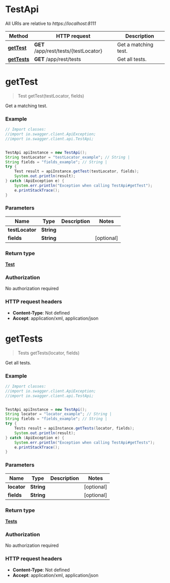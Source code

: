 # TestApi

All URIs are relative to *https://localhost:8111*

Method | HTTP request | Description
------------- | ------------- | -------------
[**getTest**](TestApi.md#getTest) | **GET** /app/rest/tests/{testLocator} | Get a matching test.
[**getTests**](TestApi.md#getTests) | **GET** /app/rest/tests | Get all tests.


<a name="getTest"></a>
# **getTest**
> Test getTest(testLocator, fields)

Get a matching test.



### Example
```java
// Import classes:
//import io.swagger.client.ApiException;
//import io.swagger.client.api.TestApi;


TestApi apiInstance = new TestApi();
String testLocator = "testLocator_example"; // String | 
String fields = "fields_example"; // String | 
try {
    Test result = apiInstance.getTest(testLocator, fields);
    System.out.println(result);
} catch (ApiException e) {
    System.err.println("Exception when calling TestApi#getTest");
    e.printStackTrace();
}
```

### Parameters

Name | Type | Description  | Notes
------------- | ------------- | ------------- | -------------
 **testLocator** | **String**|  |
 **fields** | **String**|  | [optional]

### Return type

[**Test**](Test.md)

### Authorization

No authorization required

### HTTP request headers

 - **Content-Type**: Not defined
 - **Accept**: application/xml, application/json

<a name="getTests"></a>
# **getTests**
> Tests getTests(locator, fields)

Get all tests.



### Example
```java
// Import classes:
//import io.swagger.client.ApiException;
//import io.swagger.client.api.TestApi;


TestApi apiInstance = new TestApi();
String locator = "locator_example"; // String | 
String fields = "fields_example"; // String | 
try {
    Tests result = apiInstance.getTests(locator, fields);
    System.out.println(result);
} catch (ApiException e) {
    System.err.println("Exception when calling TestApi#getTests");
    e.printStackTrace();
}
```

### Parameters

Name | Type | Description  | Notes
------------- | ------------- | ------------- | -------------
 **locator** | **String**|  | [optional]
 **fields** | **String**|  | [optional]

### Return type

[**Tests**](Tests.md)

### Authorization

No authorization required

### HTTP request headers

 - **Content-Type**: Not defined
 - **Accept**: application/xml, application/json

